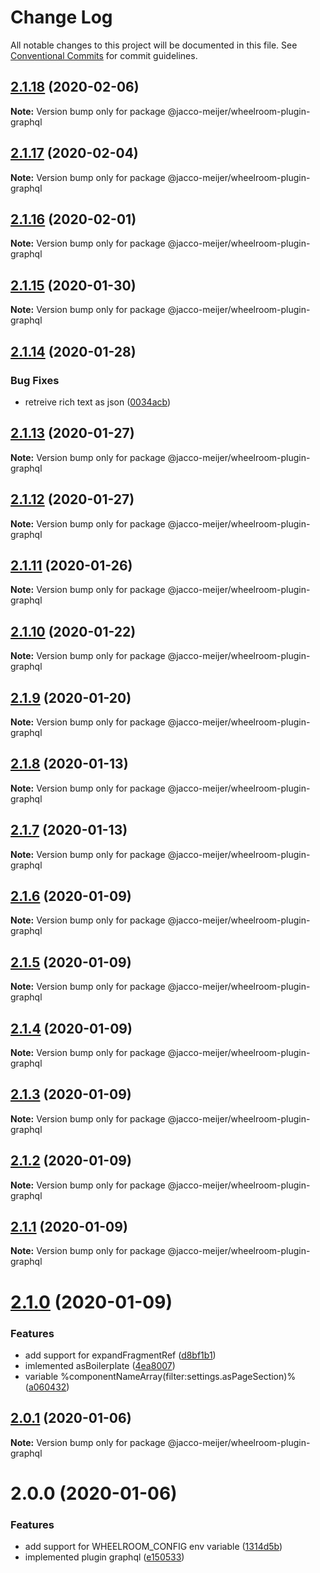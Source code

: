 # Change Log

All notable changes to this project will be documented in this file.
See [Conventional Commits](https://conventionalcommits.org) for commit guidelines.

## [2.1.18](https://github.com/jaccomeijer/wheelroom/compare/@jacco-meijer/wheelroom-plugin-graphql@2.1.17...@jacco-meijer/wheelroom-plugin-graphql@2.1.18) (2020-02-06)

**Note:** Version bump only for package @jacco-meijer/wheelroom-plugin-graphql





## [2.1.17](https://github.com/jaccomeijer/wheelroom/compare/@jacco-meijer/wheelroom-plugin-graphql@2.1.16...@jacco-meijer/wheelroom-plugin-graphql@2.1.17) (2020-02-04)

**Note:** Version bump only for package @jacco-meijer/wheelroom-plugin-graphql





## [2.1.16](https://github.com/jaccomeijer/wheelroom/compare/@jacco-meijer/wheelroom-plugin-graphql@2.1.15...@jacco-meijer/wheelroom-plugin-graphql@2.1.16) (2020-02-01)

**Note:** Version bump only for package @jacco-meijer/wheelroom-plugin-graphql





## [2.1.15](https://github.com/jaccomeijer/wheelroom/compare/@jacco-meijer/wheelroom-plugin-graphql@2.1.14...@jacco-meijer/wheelroom-plugin-graphql@2.1.15) (2020-01-30)

**Note:** Version bump only for package @jacco-meijer/wheelroom-plugin-graphql





## [2.1.14](https://github.com/jaccomeijer/wheelroom/compare/@jacco-meijer/wheelroom-plugin-graphql@2.1.13...@jacco-meijer/wheelroom-plugin-graphql@2.1.14) (2020-01-28)


### Bug Fixes

* retreive rich text as json ([0034acb](https://github.com/jaccomeijer/wheelroom/commit/0034acb))





## [2.1.13](https://github.com/jaccomeijer/wheelroom/compare/@jacco-meijer/wheelroom-plugin-graphql@2.1.12...@jacco-meijer/wheelroom-plugin-graphql@2.1.13) (2020-01-27)

**Note:** Version bump only for package @jacco-meijer/wheelroom-plugin-graphql





## [2.1.12](https://github.com/jaccomeijer/wheelroom/compare/@jacco-meijer/wheelroom-plugin-graphql@2.1.11...@jacco-meijer/wheelroom-plugin-graphql@2.1.12) (2020-01-27)

**Note:** Version bump only for package @jacco-meijer/wheelroom-plugin-graphql





## [2.1.11](https://github.com/jaccomeijer/wheelroom/compare/@jacco-meijer/wheelroom-plugin-graphql@2.1.10...@jacco-meijer/wheelroom-plugin-graphql@2.1.11) (2020-01-26)

**Note:** Version bump only for package @jacco-meijer/wheelroom-plugin-graphql





## [2.1.10](https://github.com/jaccomeijer/wheelroom/compare/@jacco-meijer/wheelroom-plugin-graphql@2.1.9...@jacco-meijer/wheelroom-plugin-graphql@2.1.10) (2020-01-22)

**Note:** Version bump only for package @jacco-meijer/wheelroom-plugin-graphql





## [2.1.9](https://github.com/jaccomeijer/wheelroom/compare/@jacco-meijer/wheelroom-plugin-graphql@2.1.8...@jacco-meijer/wheelroom-plugin-graphql@2.1.9) (2020-01-20)

**Note:** Version bump only for package @jacco-meijer/wheelroom-plugin-graphql





## [2.1.8](https://github.com/jaccomeijer/wheelroom/compare/@jacco-meijer/wheelroom-plugin-graphql@2.1.7...@jacco-meijer/wheelroom-plugin-graphql@2.1.8) (2020-01-13)

**Note:** Version bump only for package @jacco-meijer/wheelroom-plugin-graphql





## [2.1.7](https://github.com/jaccomeijer/wheelroom/compare/@jacco-meijer/wheelroom-plugin-graphql@2.1.6...@jacco-meijer/wheelroom-plugin-graphql@2.1.7) (2020-01-13)

**Note:** Version bump only for package @jacco-meijer/wheelroom-plugin-graphql





## [2.1.6](https://github.com/jaccomeijer/wheelroom/compare/@jacco-meijer/wheelroom-plugin-graphql@2.1.5...@jacco-meijer/wheelroom-plugin-graphql@2.1.6) (2020-01-09)

**Note:** Version bump only for package @jacco-meijer/wheelroom-plugin-graphql





## [2.1.5](https://github.com/jaccomeijer/wheelroom/compare/@jacco-meijer/wheelroom-plugin-graphql@2.1.4...@jacco-meijer/wheelroom-plugin-graphql@2.1.5) (2020-01-09)

**Note:** Version bump only for package @jacco-meijer/wheelroom-plugin-graphql





## [2.1.4](https://github.com/jaccomeijer/wheelroom/compare/@jacco-meijer/wheelroom-plugin-graphql@2.1.3...@jacco-meijer/wheelroom-plugin-graphql@2.1.4) (2020-01-09)

**Note:** Version bump only for package @jacco-meijer/wheelroom-plugin-graphql





## [2.1.3](https://github.com/jaccomeijer/wheelroom/compare/@jacco-meijer/wheelroom-plugin-graphql@2.1.2...@jacco-meijer/wheelroom-plugin-graphql@2.1.3) (2020-01-09)

**Note:** Version bump only for package @jacco-meijer/wheelroom-plugin-graphql





## [2.1.2](https://github.com/jaccomeijer/wheelroom/compare/@jacco-meijer/wheelroom-plugin-graphql@2.1.1...@jacco-meijer/wheelroom-plugin-graphql@2.1.2) (2020-01-09)

**Note:** Version bump only for package @jacco-meijer/wheelroom-plugin-graphql





## [2.1.1](https://github.com/jaccomeijer/wheelroom/compare/@jacco-meijer/wheelroom-plugin-graphql@2.1.0...@jacco-meijer/wheelroom-plugin-graphql@2.1.1) (2020-01-09)

**Note:** Version bump only for package @jacco-meijer/wheelroom-plugin-graphql





# [2.1.0](https://github.com/jaccomeijer/wheelroom/compare/@jacco-meijer/wheelroom-plugin-graphql@2.0.1...@jacco-meijer/wheelroom-plugin-graphql@2.1.0) (2020-01-09)


### Features

* add support for expandFragmentRef ([d8bf1b1](https://github.com/jaccomeijer/wheelroom/commit/d8bf1b1))
* imlemented asBoilerplate ([4ea8007](https://github.com/jaccomeijer/wheelroom/commit/4ea8007))
* variable %componentNameArray(filter:settings.asPageSection)% ([a060432](https://github.com/jaccomeijer/wheelroom/commit/a060432))





## [2.0.1](https://github.com/jaccomeijer/wheelroom/compare/@jacco-meijer/wheelroom-plugin-graphql@2.0.0...@jacco-meijer/wheelroom-plugin-graphql@2.0.1) (2020-01-06)

**Note:** Version bump only for package @jacco-meijer/wheelroom-plugin-graphql





# 2.0.0 (2020-01-06)


### Features

* add support for WHEELROOM_CONFIG env variable ([1314d5b](https://github.com/jaccomeijer/wheelroom/commit/1314d5b8a076e87126a51b6fb396d91a3e1eaab5))
* implemented plugin graphql ([e150533](https://github.com/jaccomeijer/wheelroom/commit/e15053382562e2fde4e3a9fc92753bf969ac5cde))
